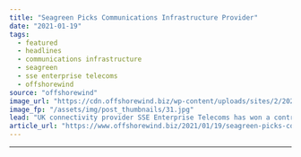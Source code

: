 ```yaml
---
title: "Seagreen Picks Communications Infrastructure Provider"
date: "2021-01-19"
tags: 
  - featured
  - headlines
  - communications infrastructure
  - seagreen
  - sse enterprise telecoms
  - offshorewind
source: "offshorewind"
image_url: "https://cdn.offshorewind.biz/wp-content/uploads/sites/2/2021/01/19140008/Seagreen-Picks-Communications-Infrastructure-Provider.jpg"
image_fp: "/assets/img/post_thumbnails/31.jpg"
lead: "UK connectivity provider SSE Enterprise Telecoms has won a contract to provide the communications"
article_url: "https://www.offshorewind.biz/2021/01/19/seagreen-picks-communications-infrastructure-provider/"
---
```


---
